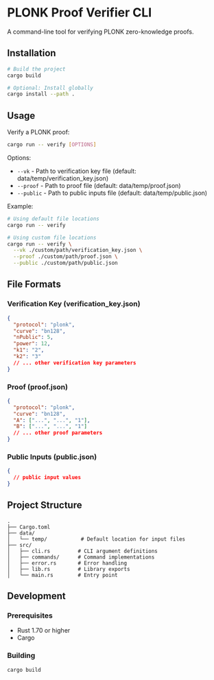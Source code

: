 # PLONK Proof Verifier CLI

A command-line tool for verifying PLONK zero-knowledge proofs.

## Installation

```bash
# Build the project
cargo build

# Optional: Install globally
cargo install --path .
```

## Usage

Verify a PLONK proof:

```bash
cargo run -- verify [OPTIONS]
```

Options:

- `--vk` - Path to verification key file (default: data/temp/verification_key.json)
- `--proof` - Path to proof file (default: data/temp/proof.json)
- `--public` - Path to public inputs file (default: data/temp/public.json)

Example:

```bash
# Using default file locations
cargo run -- verify

# Using custom file locations
cargo run -- verify \
  --vk ./custom/path/verification_key.json \
  --proof ./custom/path/proof.json \
  --public ./custom/path/public.json
```

## File Formats

### Verification Key (verification_key.json)

```json
{
  "protocol": "plonk",
  "curve": "bn128",
  "nPublic": 5,
  "power": 12,
  "k1": "2",
  "k2": "3"
  // ... other verification key parameters
}
```

### Proof (proof.json)

```json
{
  "protocol": "plonk",
  "curve": "bn128",
  "A": ["...", "...", "1"],
  "B": ["...", "...", "1"]
  // ... other proof parameters
}
```

### Public Inputs (public.json)

```json
{
  // public input values
}
```

## Project Structure

```
.
├── Cargo.toml
├── data/
│   └── temp/           # Default location for input files
├── src/
│   ├── cli.rs         # CLI argument definitions
│   ├── commands/      # Command implementations
│   ├── error.rs       # Error handling
│   ├── lib.rs         # Library exports
│   └── main.rs        # Entry point
```

## Development

### Prerequisites

- Rust 1.70 or higher
- Cargo

### Building

```bash
cargo build
```
